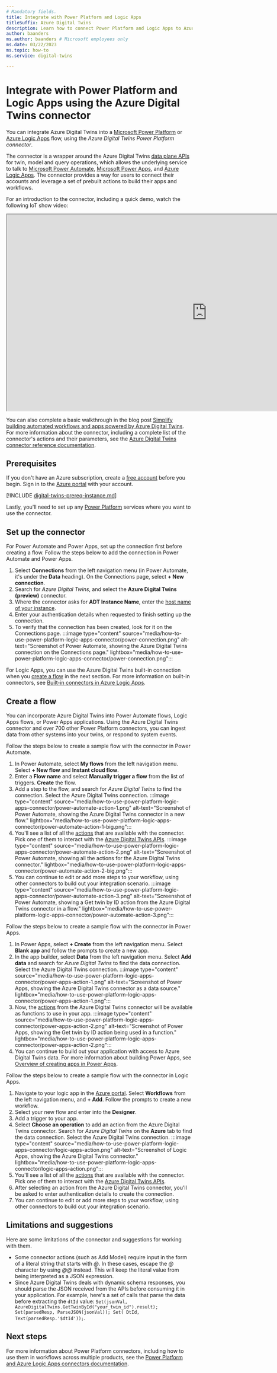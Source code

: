 ```yaml
---
# Mandatory fields.
title: Integrate with Power Platform and Logic Apps
titleSuffix: Azure Digital Twins
description: Learn how to connect Power Platform and Logic Apps to Azure Digital Twins using the connector
author: baanders
ms.author: baanders # Microsoft employees only
ms.date: 03/22/2023
ms.topic: how-to
ms.service: digital-twins

---
```


# Integrate with Power Platform and Logic Apps using the Azure Digital Twins connector

You can integrate Azure Digital Twins into a [Microsoft Power Platform](/power-platform) or [Azure Logic Apps](../logic-apps/logic-apps-overview.md) flow, using the *Azure Digital Twins Power Platform connector*. 

The connector is a wrapper around the Azure Digital Twins [data plane APIs](concepts-apis-sdks.md#data-plane-apis) for twin, model and query operations, which allows the underlying service to talk to [Microsoft Power Automate](/power-automate/getting-started), [Microsoft Power Apps](/power-apps/powerapps-overview), and [Azure Logic Apps](../logic-apps/logic-apps-overview.md). The connector provides a way for users to connect their accounts and leverage a set of prebuilt actions to build their apps and workflows.

For an introduction to the connector, including a quick demo, watch the following IoT show video:

<iframe src="https://aka.ms/docs/player?id=d6c200c2-f622-4254-b61f-d5db613bbd11" width="1080" height="530"></iframe>

You can also complete a basic walkthrough in the blog post [Simplify building automated workflows and apps powered by Azure Digital Twins](https://techcommunity.microsoft.com/t5/internet-of-things-blog/simplify-building-automated-workflows-and-apps-powered-by-azure/ba-p/3763051). For more information about the connector, including a complete list of the connector's actions and their parameters, see the [Azure Digital Twins connector reference documentation](/connectors/azuredigitaltwins).

## Prerequisites

If you don't have an Azure subscription, create a [free account](https://azure.microsoft.com/free/?WT.mc_id=A261C142F) before you begin.
Sign in to the [Azure portal](https://portal.azure.com) with your account. 

[!INCLUDE [digital-twins-prereq-instance.md](../../includes/digital-twins-prereq-instance.md)]

Lastly, you'll need to set up any [Power Platform](/power-platform) services where you want to use the connector.

## Set up the connector

For Power Automate and Power Apps, set up the connection first before creating a flow. Follow the steps below to add the connection in Power Automate and Power Apps.
1. Select **Connections** from the left navigation menu (in Power Automate, it's under the **Data** heading). On the Connections page, select **+ New connection**.
1. Search for *Azure Digital Twins*, and select the **Azure Digital Twins (preview)** connector.
1. Where the connector asks for **ADT Instance Name**, enter the [host name of your instance](how-to-set-up-instance-portal.md#verify-success-and-collect-important-values).
1. Enter your authentication details when requested to finish setting up the connection.
1. To verify that the connection has been created, look for it on the Connections page.
    :::image type="content" source="media/how-to-use-power-platform-logic-apps-connector/power-connection.png" alt-text="Screenshot of Power Automate, showing the Azure Digital Twins connection on the Connections page." lightbox="media/how-to-use-power-platform-logic-apps-connector/power-connection.png":::

For Logic Apps, you can use the Azure Digital Twins built-in connection when you [create a flow](#create-a-flow) in the next section. For more information on built-in connectors, see [Built-in connectors in Azure Logic Apps](../connectors/built-in.md).

## Create a flow

You can incorporate Azure Digital Twins into Power Automate flows, Logic Apps flows, or Power Apps applications. Using the Azure Digital Twins connector and over 700 other Power Platform connectors, you can ingest data from other systems into your twins, or respond to system events.

Follow the steps below to create a sample flow with the connector in Power Automate.
1. In Power Automate, select **My flows** from the left navigation menu. Select **+ New flow** and **Instant cloud flow**.
1. Enter a **Flow name** and select **Manually trigger a flow** from the list of triggers. **Create** the flow.
1. Add a step to the flow, and search for *Azure Digital Twins* to find the connection. Select the Azure Digital Twins connection.
    :::image type="content" source="media/how-to-use-power-platform-logic-apps-connector/power-automate-action-1.png" alt-text="Screenshot of Power Automate, showing the Azure Digital Twins connector in a new flow." lightbox="media/how-to-use-power-platform-logic-apps-connector/power-automate-action-1-big.png":::
1. You'll see a list of all the [actions](/connectors/azuredigitaltwins) that are available with the connector. Pick one of them to interact with the [Azure Digital Twins APIs](/rest/api/azure-digitaltwins/).
    :::image type="content" source="media/how-to-use-power-platform-logic-apps-connector/power-automate-action-2.png" alt-text="Screenshot of Power Automate, showing all the actions for the Azure Digital Twins connector." lightbox="media/how-to-use-power-platform-logic-apps-connector/power-automate-action-2-big.png":::
1. You can continue to edit or add more steps to your workflow, using other connectors to build out your integration scenario.
    :::image type="content" source="media/how-to-use-power-platform-logic-apps-connector/power-automate-action-3.png" alt-text="Screenshot of Power Automate, showing a Get twin by ID action from the Azure Digital Twins connector in a flow." lightbox="media/how-to-use-power-platform-logic-apps-connector/power-automate-action-3.png":::

Follow the steps below to create a sample flow with the connector in Power Apps.
1. In Power Apps, select **+ Create** from the left navigation menu. Select **Blank app** and follow the prompts to create a new app.
1. In the app builder, select **Data** from the left navigation menu. Select **Add data** and search for *Azure Digital Twins* to find the data connection. Select the Azure Digital Twins connection.
    :::image type="content" source="media/how-to-use-power-platform-logic-apps-connector/power-apps-action-1.png" alt-text="Screenshot of Power Apps, showing the Azure Digital Twins connector as a data source." lightbox="media/how-to-use-power-platform-logic-apps-connector/power-apps-action-1.png":::
1. Now, the [actions](/connectors/azuredigitaltwins) from the Azure Digital Twins connector will be available as functions to use in your app.
    :::image type="content" source="media/how-to-use-power-platform-logic-apps-connector/power-apps-action-2.png" alt-text="Screenshot of Power Apps, showing the Get twin by ID action being used in a function." lightbox="media/how-to-use-power-platform-logic-apps-connector/power-apps-action-2.png":::
1. You can continue to build out your application with access to Azure Digital Twins data. For more information about building Power Apps, see [Overview of creating apps in Power Apps](/power-apps/maker/).

Follow the steps below to create a sample flow with the connector in Logic Apps.
1. Navigate to your logic app in the [Azure portal](https://portal.azure.com). Select **Workflows** from the left navigation menu, and **+ Add**. Follow the prompts to create a new workflow.
1. Select your new flow and enter into the **Designer**.
1. Add a trigger to your app.
1. Select **Choose an operation** to add an action from the Azure Digital Twins connector. Search for *Azure Digital Twins* on the **Azure** tab to find the data connection. Select the Azure Digital Twins connection.
    :::image type="content" source="media/how-to-use-power-platform-logic-apps-connector/logic-apps-action.png" alt-text="Screenshot of Logic Apps, showing the Azure Digital Twins connector." lightbox="media/how-to-use-power-platform-logic-apps-connector/logic-apps-action.png":::
1. You'll see a list of all the [actions](/connectors/azuredigitaltwins) that are available with the connector. Pick one of them to interact with the [Azure Digital Twins APIs](/rest/api/azure-digitaltwins/).
1. After selecting an action from the Azure Digital Twins connector, you'll be asked to enter authentication details to create the connection.
1. You can continue to edit or add more steps to your workflow, using other connectors to build out your integration scenario.

## Limitations and suggestions

Here are some limitations of the connector and suggestions for working with them.

* Some connector actions (such as Add Model) require input in the form of a literal string that starts with *@*. In these cases, escape the *@* character by using *@@* instead. This will keep the literal value from being interpreted as a JSON expression.
* Since Azure Digital Twins deals with dynamic schema responses, you should parse the JSON received from the APIs before consuming it in your application. For example, here's a set of calls that parse the data before extracting the `dtId` value: `Set(jsonVal, AzureDigitalTwins.GetTwinById("your_twin_id").result); Set(parsedResp, ParseJSON(jsonVal)); Set( DtId, Text(parsedResp.'$dtId'));`.

## Next steps

For more information about Power Platform connectors, including how to use them in workflows across multiple products, see the [Power Platform and Azure Logic Apps connectors documentation](/connectors/connectors).
